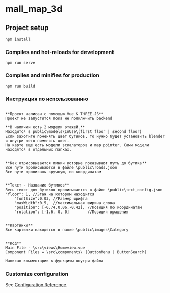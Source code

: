 # mall_map_3d

## Project setup
```
npm install
```

### Compiles and hot-reloads for development
```
npm run serve
```

### Compiles and minifies for production
```
npm run build
```

### Инструкция по использованию
```

**Проект написан с помощью Vue & THREE.JS**
Проект не запустится пока не полключить backend

**В наличии есть 2 модели этажей.** 
Находится в public\models\InUse\(first_floor | second_floor)
Если захотите поменять цвет бутиков, то нужно будет установить blender и внутри него поменять цвет.
На карте еще есть модели эскалаторов и map pointer. Сами модели находятся в отдельных папках. 


**Как отрисовываются линии которые показывают путь до бутика**
Все пути прописываются в файле \public\roads.json
Все пути прописаны вручную, по координатам


**Текст - Название бутиков**
Весь текст для бутиков прописывается в файле \public\text_config.json
"floor": 1, //Этаж на котором находится
    "fontSize":0.03, //Размер шрифта
    "maxWidth":0.5,  //максимальная ширина слова 
    "position": [-0.74,0.06,-0.42], //Позиция по координатам
    "rotation": [-1.6, 0, 0]        //Позиция вращения
    
    
**Картинки**
Все картинки находятся в папке \public\images\Category


**Код**
Main File - \src\views\Homeview.vue 
Component Files = \src\components\ (ButtonMenu | ButtonSearch) 

Написал комментарии к функциям внутри файла

```

### Customize configuration
See [Configuration Reference](https://cli.vuejs.org/config/).
